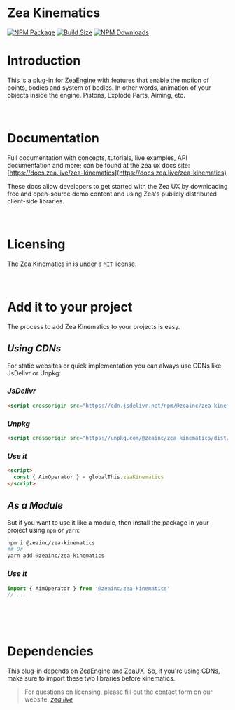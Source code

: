 # Zea Kinematics

[![NPM Package][npm]][npm-url]
[![Build Size][build-size]][build-size-url]
[![NPM Downloads][npm-downloads]][npmtrends-url]

# Introduction
This is a plug-in for [ZeaEngine](https://docs.zea.live/zea-engine) with features that enable the motion of points, bodies and system of bodies. In other words, animation of your objects inside the engine. Pistons, Explode Parts, Aiming, etc.
</br>
</br>
</br>

# Documentation
Full documentation with concepts, tutorials, live examples, API documentation and more; can be found at the zea ux docs site:
[https://docs.zea.live/zea-kinematics](https://docs.zea.live/zea-kinematics)

These docs allow developers to get started with the Zea UX by downloading free and open-source demo content and using Zea's publicly distributed client-side libraries.
</br>
</br>
</br>

# Licensing
The Zea Kinematics in is under a [`MIT`](https://en.wikipedia.org/wiki/MIT_License) license.
</br>
</br>
</br>

# Add it to your project
The process to add Zea Kinematics to your projects is easy. 

## *Using CDNs*
For static websites or quick implementation you can always use CDNs like JsDelivr or Unpkg:

### *JsDelivr*
```html
<script crossorigin src="https://cdn.jsdelivr.net/npm/@zeainc/zea-kinematics/dist/index.umd.min.js"></script>
```
### *Unpkg*
```html
<script crossorigin src="https://unpkg.com/@zeainc/zea-kinematics/dist/index.umd.js"></script>
```
### *Use it*
```html
<script>
  const { AimOperator } = globalThis.zeaKinematics
</script>
```

## *As a Module*
But if you want to use it like a module, then install the package in your project using `npm` or `yarn`:

```bash
npm i @zeainc/zea-kinematics
## Or
yarn add @zeainc/zea-kinematics
```

### *Use it*
```javascript
import { AimOperator } from '@zeainc/zea-kinematics'
// ...
```
</br>
</br>
</br>

# Dependencies
This plug-in depends on [ZeaEngine](https://docs.zea.live/zea-engine) and [ZeaUX](https://docs.zea.live/zea-ux). So, if you're using CDNs, make sure to import these two libraries before kinematics.
</br>


> For questions on licensing, please fill out the contact form on our website: [_zea.live_](https://www.zea.live/contact-us)

[npm]: https://badge.fury.io/js/%40zeainc%2Fzea-kinematics.svg
[npm-url]: https://www.npmjs.com/package/@zeainc/zea-kinematics
[build-size]: https://badgen.net/bundlephobia/minzip/@zeainc/zea-kinematics
[build-size-url]: https://bundlephobia.com/result?p=@zeainc/zea-kinematics
[npm-downloads]: https://img.shields.io/npm/dw/@zeainc/zea-kinematics
[npmtrends-url]: https://www.npmtrends.com/@zeainc/zea-kinematics
